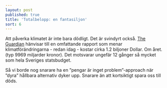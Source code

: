 ```yaml
---
layout: post
published: true
title: 'Totalbelopp: en fantasiljon'
sort: 6
---
```


Att påverka klimatet är inte bara dödligt. Det är svindyrt också. [The Guardian](http://www.theguardian.com/environment/2012/sep/26/climate-change-damaging-global-economy "The Guardian - Climate change is already damaging global economy, study finds") hänvisar till en omfattande rapport som menar klimatförändringarna - redan idag - kostar cirka 1.2 biljoner Dollar. Om året. (typ 9969 miljarder kronor). Det motsvarar ungefär 12 gånger så mycket som hela Sveriges statsbudget.

Så vi borde nog snarare ha en ”pengar är inget problem”-approach när ”dyra” hållbara alternativ dyker upp. Snarare än att kortsiktigt spara oss till döds.

